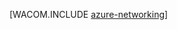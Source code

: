 <properties linkid="manage-fundamentals-networking" urlDisplayName="Сеть" pageTitle="Сеть (служба) — основы Azure" metaKeywords="виртуальная сеть Azure, подключение к Azure, диспетчер трафика Azure" description="Введение в сеть Azure." metaCanonical="http://www.windowsazure.com/ru-ru/develop/net/fundamentals/networking/" services="virtual-network" documentationCenter="" title="" authors="" solutions="" manager="" editor="" />




[WACOM.INCLUDE [azure-networking](../includes/azure-networking.md)]

